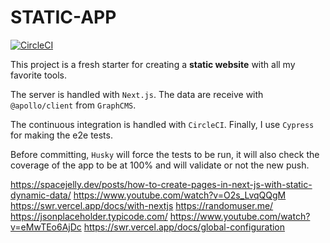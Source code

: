 # STATIC-APP

[![CircleCI](https://circleci.com/gh/JustalK/STATIC-APP.svg?style=svg)](https://circleci.com/gh/JustalK/STATIC-APP)

This project is a fresh starter for creating a **static website** with all my favorite tools.

The server is handled with `Next.js`. The data are receive with `@apollo/client` from `GraphCMS`.

The continuous integration is handled with `CircleCI`. Finally, I use `Cypress` for making the e2e tests.

Before committing, `Husky` will force the tests to be run, it will also check the coverage of the app to be at 100% and will validate or not the new push.


https://spacejelly.dev/posts/how-to-create-pages-in-next-js-with-static-dynamic-data/
https://www.youtube.com/watch?v=O2s_LvqQQgM
https://swr.vercel.app/docs/with-nextjs
https://randomuser.me/
https://jsonplaceholder.typicode.com/
https://www.youtube.com/watch?v=eMwTEo6AjDc
https://swr.vercel.app/docs/global-configuration
